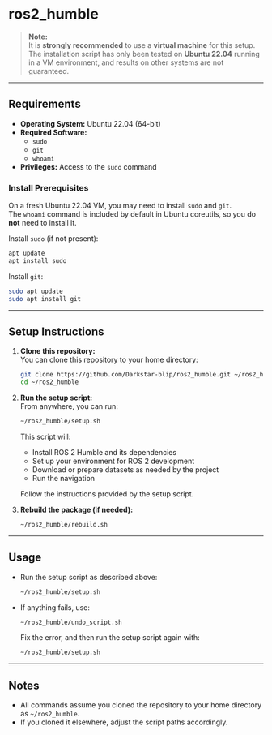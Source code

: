# ros2_humble

> **Note:**  
> It is **strongly recommended** to use a **virtual machine** for this setup. The installation script has only been tested on **Ubuntu 22.04** running in a VM environment, and results on other systems are not guaranteed.

---

## Requirements

- **Operating System:** Ubuntu 22.04 (64-bit)
- **Required Software:**  
  - `sudo`
  - `git`
  - `whoami`
- **Privileges:** Access to the `sudo` command

### Install Prerequisites

On a fresh Ubuntu 22.04 VM, you may need to install `sudo` and `git`.  
The `whoami` command is included by default in Ubuntu coreutils, so you do **not** need to install it.

Install `sudo` (if not present):
```bash
apt update
apt install sudo
```

Install `git`:
```bash
sudo apt update
sudo apt install git
```

---

## Setup Instructions

1. **Clone this repository:**  
   You can clone this repository to your home directory:
   ```bash
   git clone https://github.com/Darkstar-blip/ros2_humble.git ~/ros2_humble
   cd ~/ros2_humble
   ```

2. **Run the setup script:**  
   From anywhere, you can run:
   ```bash
   ~/ros2_humble/setup.sh
   ```
   This script will:
   - Install ROS 2 Humble and its dependencies
   - Set up your environment for ROS 2 development
   - Download or prepare datasets as needed by the project
   - Run the navigation

   Follow the instructions provided by the setup script.

3. **Rebuild the package (if needed):**
   ```bash
   ~/ros2_humble/rebuild.sh
   ```

---

## Usage

- Run the setup script as described above:
  ```bash
  ~/ros2_humble/setup.sh
  ```
- If anything fails, use:
  ```bash
  ~/ros2_humble/undo_script.sh
  ```
  Fix the error, and then run the setup script again with:
  ```bash
  ~/ros2_humble/setup.sh
  ```

---

## Notes

- All commands assume you cloned the repository to your home directory as `~/ros2_humble`.
- If you cloned it elsewhere, adjust the script paths accordingly.
